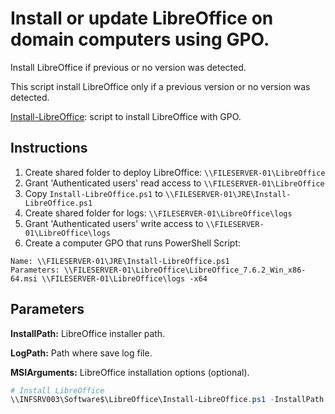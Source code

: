 # Install or update LibreOffice on domain computers using GPO.

Install LibreOffice if previous or no version was detected.

This script install LibreOffice only if a previous version or no version was detected.

[Install-LibreOffice](https://raw.githubusercontent.com/juangranados/powershell-scripts/main/Install%20LibreOffice/Install-LibreOffice.ps1): script to install LibreOffice with GPO.

## Instructions

1. Create shared folder to deploy LibreOffice: ```\\FILESERVER-01\LibreOffice```
2. Grant 'Authenticated users' read access to ```\\FILESERVER-01\LibreOffice```
3. Copy ```Install-LibreOffice.ps1``` to ```\\FILESERVER-01\JRE\Install-LibreOffice.ps1```
4. Create shared folder for logs: ```\\FILESERVER-01\LibreOffice\logs```
5. Grant 'Authenticated users' write access to ```\\FILESERVER-01\LibreOffice\logs```
6. Create a computer GPO that runs PowerShell Script:
```
Name: \\FILESERVER-01\JRE\Install-LibreOffice.ps1
Parameters: \\FILESERVER-01\LibreOffice\LibreOffice_7.6.2_Win_x86-64.msi \\FILESERVER-01\LibreOffice\logs -x64
```
## Parameters

**InstallPath:** LibreOffice installer path.

**LogPath:** Path where save log file.

**MSIArguments:** LibreOffice installation options (optional).

```powershell
# Install LibreOffice
\\INFSRV003\Software$\LibreOffice\Install-LibreOffice.ps1 -InstallPath "\\INFSRV003\Software$\LibreOffice\LibreOffice_7.5.8_Win_x86-64.msi" -LogPath"\\INFSRV003\Software$\LibreOffice\Logs" 
```
